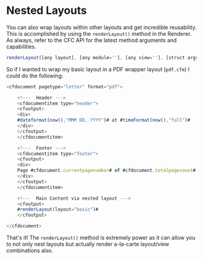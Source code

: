 # Nested Layouts

You can also wrap layouts within other layouts and get incredible reusability. This is accomplished by using the `renderLayout()` method in the Renderer. As always, refer to the CFC API for the latest method arguments and capabilities.

```javascript
renderLayout([any layout], [any module=''], [any view=''], [struct args={}], [any viewModule=''], [boolean prePostExempt='false'])
```

So if I wanted to wrap my basic layout in a PDF wrapper layout (`pdf.cfm`) I could do the following:

```javascript
<cfdocument pagetype="letter" format="pdf">

    <!---  Header --->
    <cfdocumentitem type="header">
    <cfoutput>
    <div>
    #dateformat(now(),"MMM DD, YYYY")# at #timeFormat(now(),"full")#
    </div>
    </cfoutput>
    </cfdocumentitem>

    <!---  Footer --->
    <cfdocumentitem type="footer">
    <cfoutput>
    <div>
    Page #cfdocument.currentpagenumber# of #cfdocument.totalpagecount#
    </div>
    </cfoutput>
    </cfdocumentitem>

    <!---  Main Content via nested layout --->
    <cfoutput>
    #renderLayout(layout="basic")#
    </cfoutput>

</cfdocument>
```

That's it! The `renderLayout()` method is extremely power as it can allow you to not only nest layouts but actually render a-la-carte layout/view combinations also.
